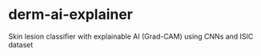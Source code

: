 # derm-ai-explainer
Skin lesion classifier with explainable AI (Grad-CAM) using CNNs and ISIC dataset

